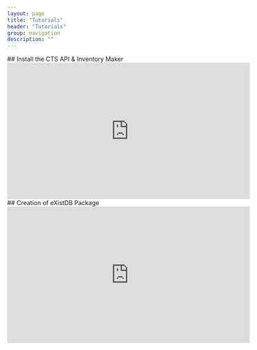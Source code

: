 ```yaml
---
layout: page
title: "Tutorials"
header: "Tutorials"
group: navigation
description: ""
---
```


<div class="row">
<div class="col-md-6">
## Install the CTS API & Inventory Maker

<iframe width="560" height="315" src="https://www.youtube.com/embed/Fv4pbfrVB1M" frameborder="0" allowfullscreen></iframe>
</div>
<div class="col-md-6">
## Creation of eXistDB Package

<iframe width="560" height="315" src="https://www.youtube.com/embed/bTee3RT9LNQ" frameborder="0" allowfullscreen></iframe>
</div>
</div>